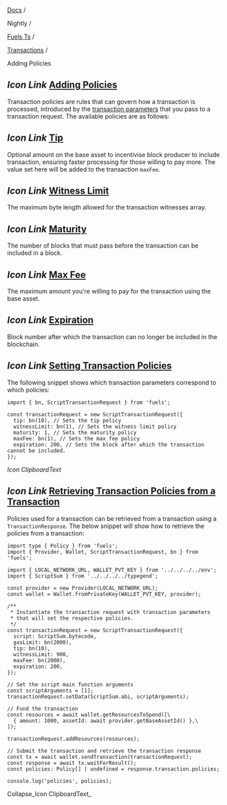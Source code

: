 [Docs](https://docs.fuel.network/) /

Nightly  /

[Fuels Ts](https://docs.fuel.network/docs/nightly/fuels-ts/) /

[Transactions](https://docs.fuel.network/docs/nightly/fuels-ts/transactions/) /

Adding Policies

## _Icon Link_ [Adding Policies](https://docs.fuel.network/docs/nightly/fuels-ts/transactions/adding-policies/\#adding-policies)

Transaction policies are rules that can govern how a transaction is processed, introduced by the [transaction parameters](https://docs.fuel.network/docs/nightly/fuels-ts/transactions/adding-parameters/) that you pass to a transaction request. The available policies are as follows:

## _Icon Link_ [Tip](https://docs.fuel.network/docs/nightly/fuels-ts/transactions/adding-policies/\#tip)

Optional amount on the base asset to incentivise block producer to include transaction, ensuring faster processing for those willing to pay more. The value set here will be added to the transaction `maxFee`.

## _Icon Link_ [Witness Limit](https://docs.fuel.network/docs/nightly/fuels-ts/transactions/adding-policies/\#witness-limit)

The maximum byte length allowed for the transaction witnesses array.

## _Icon Link_ [Maturity](https://docs.fuel.network/docs/nightly/fuels-ts/transactions/adding-policies/\#maturity)

The number of blocks that must pass before the transaction can be included in a block.

## _Icon Link_ [Max Fee](https://docs.fuel.network/docs/nightly/fuels-ts/transactions/adding-policies/\#max-fee)

The maximum amount you're willing to pay for the transaction using the base asset.

## _Icon Link_ [Expiration](https://docs.fuel.network/docs/nightly/fuels-ts/transactions/adding-policies/\#expiration)

Block number after which the transaction can no longer be included in the blockchain.

## _Icon Link_ [Setting Transaction Policies](https://docs.fuel.network/docs/nightly/fuels-ts/transactions/adding-policies/\#setting-transaction-policies)

The following snippet shows which transaction parameters correspond to which policies:

```fuel_Box fuel_Box-idXKMmm-css
import { bn, ScriptTransactionRequest } from 'fuels';

const transactionRequest = new ScriptTransactionRequest({
  tip: bn(10), // Sets the tip policy
  witnessLimit: bn(1), // Sets the witness limit policy
  maturity: 1, // Sets the maturity policy
  maxFee: bn(1), // Sets the max fee policy
  expiration: 200, // Sets the block after which the transaction cannot be included.
});
```

_Icon ClipboardText_

## _Icon Link_ [Retrieving Transaction Policies from a Transaction](https://docs.fuel.network/docs/nightly/fuels-ts/transactions/adding-policies/\#retrieving-transaction-policies-from-a-transaction)

Policies used for a transaction can be retrieved from a transaction using a `TransactionResponse`. The below snippet will show how to retrieve the policies from a transaction:

```fuel_Box fuel_Box-idXKMmm-css
import type { Policy } from 'fuels';
import { Provider, Wallet, ScriptTransactionRequest, bn } from 'fuels';

import { LOCAL_NETWORK_URL, WALLET_PVT_KEY } from '../../../../env';
import { ScriptSum } from '../../../../typegend';

const provider = new Provider(LOCAL_NETWORK_URL);
const wallet = Wallet.fromPrivateKey(WALLET_PVT_KEY, provider);

/**
 * Instantiate the transaction request with transaction parameters
 * that will set the respective policies.
 */
const transactionRequest = new ScriptTransactionRequest({
  script: ScriptSum.bytecode,
  gasLimit: bn(2000),
  tip: bn(10),
  witnessLimit: 900,
  maxFee: bn(2000),
  expiration: 200,
});

// Set the script main function arguments
const scriptArguments = [1];
transactionRequest.setData(ScriptSum.abi, scriptArguments);

// Fund the transaction
const resources = await wallet.getResourcesToSpend([\
  { amount: 1000, assetId: await provider.getBaseAssetId() },\
]);

transactionRequest.addResources(resources);

// Submit the transaction and retrieve the transaction response
const tx = await wallet.sendTransaction(transactionRequest);
const response = await tx.waitForResult();
const policies: Policy[] | undefined = response.transaction.policies;

console.log('policies', policies);
```

Collapse_Icon ClipboardText_